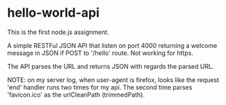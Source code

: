 # hello-world-api

This is the first node.js assignment.

A simple RESTFul JSON API that listen on port 4000 returning a welcome message in JSON if POST to '/hello' route. Not working for https.

The API parses the URL and returns JSON with regards the parsed URL.

NOTE: on my server log, when user-agent is firefox, looks like the request 'end' handler runs two times for my api. The second time parses 'favicon.ico' as the urlCleanPath (trimmedPath).